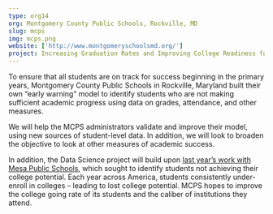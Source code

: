 ```yaml
---
type: org14
org: Montgomery County Public Schools, Rockville, MD
slug: mcps
img: mcps.png
website: ['http://www.montgomeryschoolsmd.org/']
project: Increasing Graduation Rates and Improving College Readiness for High School Students
---
```


To ensure that all students are on track for success beginning in the primary years, Montgomery County Public Schools in Rockville, Maryland built their own “early warning” model to identify students who are not making sufficient academic progress using data on grades, attendance, and other measures.
 
We will help the MCPS administrators validate and improve their model, using new sources of student-level data. In addition, we will look to broaden the objective to look at other measures of academic success.
 
In addition, the Data Science project will build upon [last year’s work with Mesa Public Schools](http://dssg.uchicago.edu/2014/01/16/mesa-undermining-undermatching.html), which sought to identify students not achieving their college potential. Each year across America, students consistently under-enroll in colleges – leading to lost college potential. MCPS hopes to improve the college going rate of its students and the caliber of institutions they attend.